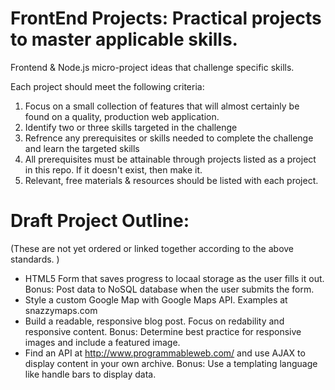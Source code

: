 FrontEnd Projects: Practical projects to master applicable skills.
===

Frontend & Node.js micro-project ideas that challenge specific skills.

Each project should meet the following criteria:

1) Focus on a small collection of features that will almost certainly be
found on a quality, production web application.
2) Identify two or three skills targeted in the challenge
3) Refrence any prerequisites or skills needed to complete the challenge
and learn the targeted skills
4) All prerequisites must be attainable through projects listed as a
project in this repo. If it doesn't exist, then make it. 
5) Relevant, free materials & resources should be listed with each
project.

# Draft Project Outline:
(These are not yet ordered or linked together according to the above
standards. )
- HTML5 Form that saves progress to locaal storage as the user fills it
  out. Bonus: Post data to NoSQL database when the user submits the
form.
- Style a custom Google Map with Google Maps API. Examples at
  snazzymaps.com
- Build a readable, responsive blog post. Focus on redability and
  responsive content. Bonus: Determine best practice for responsive
images and include a featured image.
- Find an API at http://www.programmableweb.com/ and use AJAX to display
  content in your own archive. Bonus: Use a templating language like
handle bars to display data.
